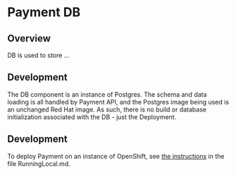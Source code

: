 # Payment DB

## Overview

DB is used to store ...

## Development

The DB component is an instance of Postgres. The schema and data loading is all handled by Payment API, and the Postgres image being used is an unchanged Red Hat image. As such, there is no build or database initialization associated with the DB - just the Deployment.

## Development

To deploy Payment on an instance of OpenShift, see [the instructions](../RunningLocal.md) in the file RunningLocal.md.